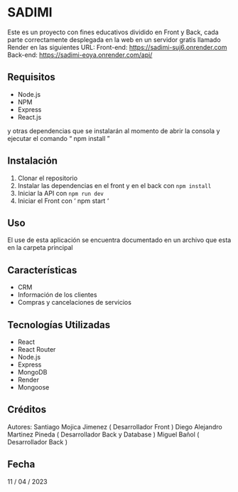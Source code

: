 # SADIMI

Este es un proyecto con fines educativos dividido en Front y Back, cada parte correctamente desplegada en la web en un servidor gratis llamado Render en las siguientes URL:
Front-end: https://sadimi-suj6.onrender.com
Back-end: https://sadimi-eoya.onrender.com/api/

## Requisitos

- Node.js
- NPM
- Express
- React.js


y otras dependencias que se instalarán al momento de abrir la consola y ejecutar el comando “ npm install ”

## Instalación

1. Clonar el repositorio
2. Instalar las dependencias en el front y en el back con `npm install`
3. Iniciar la API con `npm run dev`
4. Iniciar el Front con ‘ npm start ‘

## Uso

El use de esta aplicación se encuentra documentado en un archivo que esta en la carpeta principal 

## Características

- CRM
- Información de los clientes
- Compras y cancelaciones de servicios 

## Tecnologías Utilizadas

- React
- React Router
- Node.js
- Express
- MongoDB
- Render
- Mongoose


## Créditos

Autores:
Santiago Mojica Jimenez ( Desarrollador Front )
Diego Alejandro Martinez Pineda ( Desarrollador Back y Database )
Miguel Bañol ( Desarrollador Back )

## Fecha

11 / 04 / 2023


